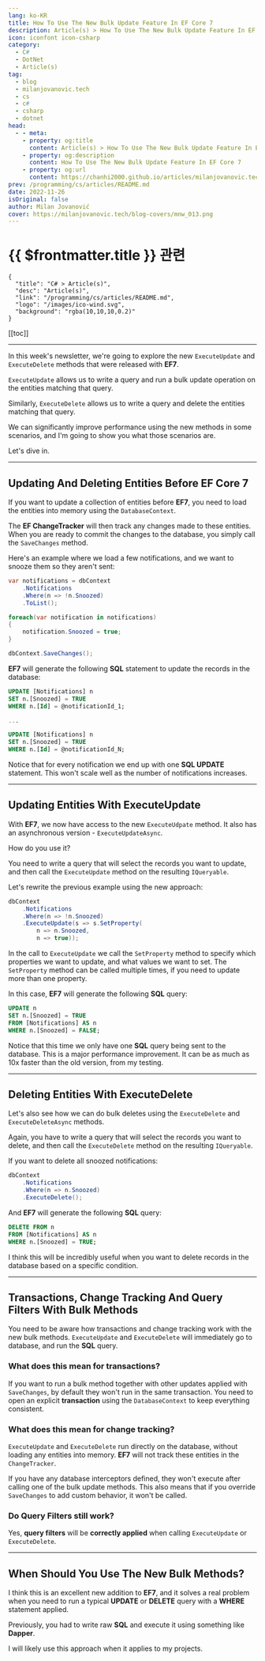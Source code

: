```yaml
---
lang: ko-KR
title: How To Use The New Bulk Update Feature In EF Core 7
description: Article(s) > How To Use The New Bulk Update Feature In EF Core 7
icon: iconfont icon-csharp
category: 
  - C#
  - DotNet
  - Article(s)
tag: 
  - blog
  - milanjovanovic.tech
  - cs
  - c#
  - csharp
  - dotnet
head:
  - - meta:
    - property: og:title
      content: Article(s) > How To Use The New Bulk Update Feature In EF Core 7
    - property: og:description
      content: How To Use The New Bulk Update Feature In EF Core 7
    - property: og:url
      content: https://chanhi2000.github.io/articles/milanjovanovic.tech/how-to-use-the-new-bulk-update-feature-in-ef-core-7.html
prev: /programming/cs/articles/README.md
date: 2022-11-26
isOriginal: false
author: Milan Jovanović
cover: https://milanjovanovic.tech/blog-covers/mnw_013.png
---
```


# {{ $frontmatter.title }} 관련

```component VPCard
{
  "title": "C# > Article(s)",
  "desc": "Article(s)",
  "link": "/programming/cs/articles/README.md",
  "logo": "/images/ico-wind.svg",
  "background": "rgba(10,10,10,0.2)"
}
```

[[toc]]

---

<SiteInfo
  name="How To Use The New Bulk Update Feature In EF Core 7"
  desc="In this week's newsletter, we're going to explore the new ExecuteUpdate and ExecuteDelete methods that were released with EF7. ExecuteUpdate allows us to write a query and run a bulk update operation on the entities matching that query. Similarly, ExecuteDelete allows us to write a query and delete the entities matching that query. We can significantly improve performance using the new methods in some scenarios, and I'm going to show you what those scenarios are."
  url="https://milanjovanovic.tech/blog/how-to-use-the-new-bulk-update-feature-in-ef-core-7/"
  logo="https://milanjovanovic.tech/profile_favicon.png"
  preview="https://milanjovanovic.tech/blog-covers/mnw_013.png"/>

In this week's newsletter, we're going to explore the new `ExecuteUpdate` and `ExecuteDelete` methods that were released with **EF7**.

`ExecuteUpdate` allows us to write a query and run a bulk update operation on the entities matching that query.

Similarly, `ExecuteDelete` allows us to write a query and delete the entities matching that query.

We can significantly improve performance using the new methods in some scenarios, and I'm going to show you what those scenarios are.

Let's dive in.

---

## Updating And Deleting Entities Before EF Core 7

If you want to update a collection of entities before **EF7**, you need to load the entities into memory using the `DatabaseContext`.

The **EF ChangeTracker** will then track any changes made to these entities. When you are ready to commit the changes to the database, you simply call the `SaveChanges` method.

Here's an example where we load a few notifications, and we want to snooze them so they aren't sent:

```cs
var notifications = dbContext
    .Notifications
    .Where(n => !n.Snoozed)
    .ToList();

foreach(var notification in notifications)
{
    notification.Snoozed = true;
}

dbContext.SaveChanges();
```

**EF7** will generate the following **SQL** statement to update the records in the database:

```sql
UPDATE [Notifications] n
SET n.[Snoozed] = TRUE
WHERE n.[Id] = @notificationId_1;

...

UPDATE [Notifications] n
SET n.[Snoozed] = TRUE
WHERE n.[Id] = @notificationId_N;
```

Notice that for every notification we end up with one **SQL UPDATE** statement. This won't scale well as the number of notifications increases.

---

## Updating Entities With ExecuteUpdate

With **EF7**, we now have access to the new `ExecuteUdpate` method. It also has an asynchronous version - `ExecuteUpdateAsync`.

How do you use it?

You need to write a query that will select the records you want to update, and then call the `ExecuteUpdate` method on the resulting `IQueryable`.

Let's rewrite the previous example using the new approach:

```cs
dbContext
    .Notifications
    .Where(n => !n.Snoozed)
    .ExecuteUpdate(s => s.SetProperty(
        n => n.Snoozed,
        n => true));
```

In the call to `ExecuteUpdate` we call the `SetProperty` method to specify which properties we want to update, and what values we want to set. The `SetProperty` method can be called multiple times, if you need to update more than one property.

In this case, **EF7** will generate the following **SQL** query:

```sql
UPDATE n
SET n.[Snoozed] = TRUE
FROM [Notifications] AS n
WHERE n.[Snoozed] = FALSE;
```

Notice that this time we only have one **SQL** query being sent to the database. This is a major performance improvement. It can be as much as 10x faster than the old version, from my testing.

---

## Deleting Entities With ExecuteDelete

Let's also see how we can do bulk deletes using the `ExecuteDelete` and `ExecuteDeleteAsync` methods.

Again, you have to write a query that will select the records you want to delete, and then call the `ExecuteDelete` method on the resulting `IQueryable`.

If you want to delete all snoozed notifications:

```cs
dbContext
    .Notifications
    .Where(n => n.Snoozed)
    .ExecuteDelete();
```

And **EF7** will generate the following **SQL** query:

```sql
DELETE FROM n
FROM [Notifications] AS n
WHERE n.[Snoozed] = TRUE;
```

I think this will be incredibly useful when you want to delete records in the database based on a specific condition.

---

## Transactions, Change Tracking And Query Filters With Bulk Methods

You need to be aware how transactions and change tracking work with the new bulk methods. `ExecuteUpdate` and `ExecuteDelete` will immediately go to database, and run the **SQL** query.

### What does this mean for transactions?

If you want to run a bulk method together with other updates
applied with `SaveChanges`, by default they won't run in the same transaction.
You need to open an explicit **transaction** using the `DatabaseContext` to keep everything consistent.

### What does this mean for change tracking?

`ExecuteUpdate` and `ExecuteDelete` run directly on the database, without loading any entities into memory.
**EF7** will not track these entities in the `ChangeTracker`.

If you have any database interceptors defined, they won't execute after calling one of the bulk update methods. This also means that if you override `SaveChanges` to add custom behavior, it won't be called.

### Do Query Filters still work?

Yes, **query filters** will be **correctly applied** when calling `ExecuteUpdate` or `ExecuteDelete`.

---

## When Should You Use The New Bulk Methods?

I think this is an excellent new addition to **EF7**, and it solves a real problem when you need to run a typical **UPDATE** or **DELETE** query with a **WHERE** statement applied.

Previously, you had to write raw **SQL** and execute it using something like **Dapper**.

I will likely use this approach when it applies to my projects.

